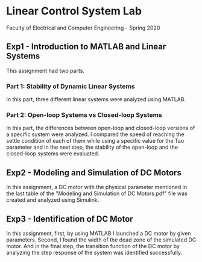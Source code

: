 # Linear Control System Lab
 Faculty of Electrical and Computer Engineering - Spring 2020

 ## Exp1 - Introduction to MATLAB and Linear Systems
 This assignment had two parts.

 ### Part 1: Stability  of Dynamic Linear Systems
In this part, three different linear systems were analyzed using MATLAB.

### Part 2: Open-loop Systems vs Closed-loop Systems
In this part, the differences between open-loop and closed-loop versions of a specific system were analyzed. I compared the speed of reaching the settle condition of each of them while using a specific value for the Tao parameter and in the next step, the stability of the open-loop and the closed-loop systems were evaluated.

## Exp2 - Modeling and Simulation of DC Motors
In this assignment, a DC motor with the physical parameter mentioned in the last table of the "Modeling and Simulation of DC  Motors.pdf" file was created and analyzed using Simulink.

## Exp3 - Identification of DC Motor
In this assignment, first, by using MATLAB I launched a DC motor by given parameters. Second, I found the width of the dead zone of the simulated DC motor. And in the final step, the transition function of the DC motor by analyzing the step response of the system was identified successfully.